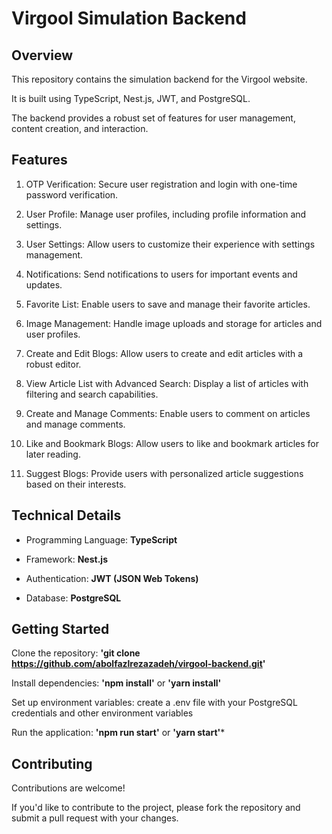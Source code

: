 # **Virgool Simulation Backend**
## **Overview**
This repository contains the simulation backend for the Virgool website.

It is built using TypeScript, Nest.js, JWT, and PostgreSQL.

The backend provides a robust set of features for user management, content creation, and interaction.

## **Features**
1. OTP Verification: Secure user registration and login with one-time password verification.

2. User Profile: Manage user profiles, including profile information and settings.

3. User Settings: Allow users to customize their experience with settings management.

4. Notifications: Send notifications to users for important events and updates.

5. Favorite List: Enable users to save and manage their favorite articles.

6. Image Management: Handle image uploads and storage for articles and user profiles.

7. Create and Edit Blogs: Allow users to create and edit articles with a robust editor.

8. View Article List with Advanced Search: Display a list of articles with filtering and search capabilities.

 9. Create and Manage Comments: Enable users to comment on articles and manage comments.

10. Like and Bookmark Blogs: Allow users to like and bookmark articles for later reading.

11. Suggest Blogs: Provide users with personalized article suggestions based on their interests.

## **Technical Details**
- Programming Language: **TypeScript**

- Framework: **Nest.js**

- Authentication: **JWT (JSON Web Tokens)**

- Database: **PostgreSQL**

## **Getting Started**
Clone the repository: **'git clone https://github.com/abolfazlrezazadeh/virgool-backend.git'**

Install dependencies: **'npm install'** or **'yarn install'**

Set up environment variables: create a .env file with your PostgreSQL credentials and other environment variables

Run the application: **'npm run start'** or **'yarn start'***

## **Contributing**
Contributions are welcome!

If you'd like to contribute to the project, please fork the repository and submit a pull request with your changes.
